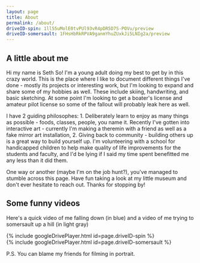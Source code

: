 ```yaml
---
layout: page
title: About
permalink: /about/
driveID-spin: 1ll55uMolE0tvPUl93vR4pDR5D7S-POVu/preview
driveID-somersault: 1FHsHbRkRPVA9ganmYhuZUxkJi5LNIg2a/preview
---
```


## A little about me
Hi my name is Seth So! I'm a young adult doing my best to get by in this crazy world. This is the place where I like to document different things I've done - mostly its projects or interesting work, but I'm looking to expand and share some of my hobbies as well. These include skiing, handwriting, and basic sketching. At some point I'm looking to get a boater's license and amateur pilot license so some of the fallout will probably leak here as well.

I have 2 guiding philosophes: 1. Deliberately learn to enjoy as many things as possible - foods, classes, people, you name it. Recently I've gotten into interactive art - currently I'm making a theremin with a friend as well as a fake mirror art installation, 2. Giving back to community - building others up is a great way to build yourself up. I'm volunteering with a school for handicapped children to help make quality of life improvements for the students and faculty, and I'd be lying if I said my time spent benefitted me any less than it did them.

One way or another (maybe I'm on the job hunt?), you've managed to stumble across this page. Have fun taking a look at my little museum and don't ever hesitate to reach out. Thanks for stopping by!

## Some funny videos

Here's a quick video of me falling down (in blue) and a video of me trying to somersault up a hill (in light gray)

{% include googleDrivePlayer.html id=page.driveID-spin %} <br />
{% include googleDrivePlayer.html id=page.driveID-somersault %} <br />

P.S. You can blame my friends for filming in portrait.
